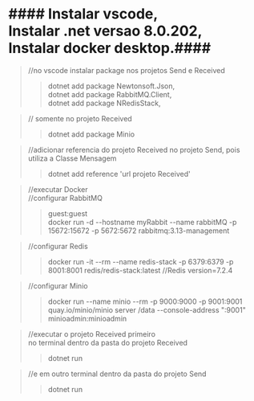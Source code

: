 <h1>#### Instalar vscode, <br>
Instalar .net versao 8.0.202,<br>
Instalar docker desktop.#### </h1>

>//no vscode instalar package nos projetos Send e Received <br>
>> dotnet add package Newtonsoft.Json,<br>
dotnet add package RabbitMQ.Client,<br>
dotnet add package NRedisStack,<br>

>// somente no projeto Received
>> dotnet add package Minio 

>//adicionar referencia do projeto Received no projeto Send, pois utiliza a Classe Mensagem <br>
>> dotnet add reference 'url projeto Received'

>//executar Docker <br>
>//configurar RabbitMQ <br>
 >> guest:guest <br>
 >> docker run -d --hostname myRabbit --name rabbitMQ -p 15672:15672 -p 5672:5672 rabbitmq:3.13-management <br>
   
>//configurar Redis <br>
  >>  docker run -it --rm --name redis-stack -p 6379:6379 -p 8001:8001 redis/redis-stack:latest  //Redis version=7.2.4 <br>
  
>//configurar Minio <br>
   >> docker run  --name minio --rm -p 9000:9000 -p 9001:9001 quay.io/minio/minio server /data --console-address ":9001" <br>
   >> minioadmin:minioadmin <br>
    
>//executar o projeto Received primeiro <br>
>no terminal dentro da pasta do projeto Received 
>> dotnet run <br>

>//e em outro terminal dentro da pasta do projeto Send <br>
>> dotnet run

